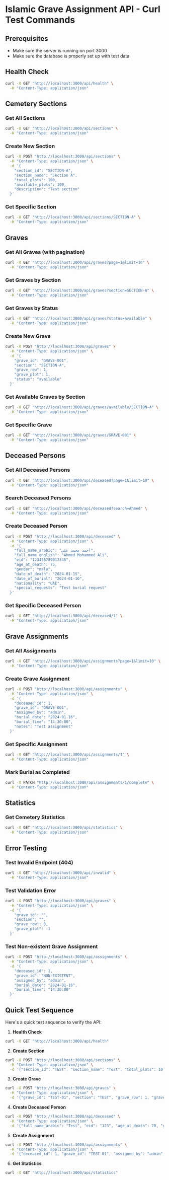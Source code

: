 # Islamic Grave Assignment API - Curl Test Commands

## Prerequisites
- Make sure the server is running on port 3000
- Make sure the database is properly set up with test data

## Health Check
```bash
curl -X GET "http://localhost:3000/api/health" \
  -H "Content-Type: application/json"
```

## Cemetery Sections

### Get All Sections
```bash
curl -X GET "http://localhost:3000/api/sections" \
  -H "Content-Type: application/json"
```

### Create New Section
```bash
curl -X POST "http://localhost:3000/api/sections" \
  -H "Content-Type: application/json" \
  -d '{
    "section_id": "SECTION-A",
    "section_name": "Section A",
    "total_plots": 100,
    "available_plots": 100,
    "description": "Test section"
  }'
```

### Get Specific Section
```bash
curl -X GET "http://localhost:3000/api/sections/SECTION-A" \
  -H "Content-Type: application/json"
```

## Graves

### Get All Graves (with pagination)
```bash
curl -X GET "http://localhost:3000/api/graves?page=1&limit=10" \
  -H "Content-Type: application/json"
```

### Get Graves by Section
```bash
curl -X GET "http://localhost:3000/api/graves?section=SECTION-A" \
  -H "Content-Type: application/json"
```

### Get Graves by Status
```bash
curl -X GET "http://localhost:3000/api/graves?status=available" \
  -H "Content-Type: application/json"
```

### Create New Grave
```bash
curl -X POST "http://localhost:3000/api/graves" \
  -H "Content-Type: application/json" \
  -d '{
    "grave_id": "GRAVE-001",
    "section": "SECTION-A",
    "grave_row": 1,
    "grave_plot": 1,
    "status": "available"
  }'
```

### Get Available Graves by Section
```bash
curl -X GET "http://localhost:3000/api/graves/available/SECTION-A" \
  -H "Content-Type: application/json"
```

### Get Specific Grave
```bash
curl -X GET "http://localhost:3000/api/graves/GRAVE-001" \
  -H "Content-Type: application/json"
```

## Deceased Persons

### Get All Deceased Persons
```bash
curl -X GET "http://localhost:3000/api/deceased?page=1&limit=10" \
  -H "Content-Type: application/json"
```

### Search Deceased Persons
```bash
curl -X GET "http://localhost:3000/api/deceased?search=Ahmed" \
  -H "Content-Type: application/json"
```

### Create Deceased Person
```bash
curl -X POST "http://localhost:3000/api/deceased" \
  -H "Content-Type: application/json" \
  -d '{
    "full_name_arabic": "أحمد محمد علي",
    "full_name_english": "Ahmed Mohammed Ali",
    "eid": "123456789012345",
    "age_at_death": 75,
    "gender": "male",
    "date_of_death": "2024-01-15",
    "date_of_burial": "2024-01-16",
    "nationality": "UAE",
    "special_requests": "Test burial request"
  }'
```

### Get Specific Deceased Person
```bash
curl -X GET "http://localhost:3000/api/deceased/1" \
  -H "Content-Type: application/json"
```

## Grave Assignments

### Get All Assignments
```bash
curl -X GET "http://localhost:3000/api/assignments?page=1&limit=10" \
  -H "Content-Type: application/json"
```

### Create Grave Assignment
```bash
curl -X POST "http://localhost:3000/api/assignments" \
  -H "Content-Type: application/json" \
  -d '{
    "deceased_id": 1,
    "grave_id": "GRAVE-001",
    "assigned_by": "admin",
    "burial_date": "2024-01-16",
    "burial_time": "14:30:00",
    "notes": "Test assignment"
  }'
```

### Get Specific Assignment
```bash
curl -X GET "http://localhost:3000/api/assignments/1" \
  -H "Content-Type: application/json"
```

### Mark Burial as Completed
```bash
curl -X PATCH "http://localhost:3000/api/assignments/1/complete" \
  -H "Content-Type: application/json"
```

## Statistics

### Get Cemetery Statistics
```bash
curl -X GET "http://localhost:3000/api/statistics" \
  -H "Content-Type: application/json"
```

## Error Testing

### Test Invalid Endpoint (404)
```bash
curl -X GET "http://localhost:3000/api/invalid" \
  -H "Content-Type: application/json"
```

### Test Validation Error
```bash
curl -X POST "http://localhost:3000/api/graves" \
  -H "Content-Type: application/json" \
  -d '{
    "grave_id": "",
    "section": "",
    "grave_row": 0,
    "grave_plot": -1
  }'
```

### Test Non-existent Grave Assignment
```bash
curl -X POST "http://localhost:3000/api/assignments" \
  -H "Content-Type: application/json" \
  -d '{
    "deceased_id": 1,
    "grave_id": "NON-EXISTENT",
    "assigned_by": "admin",
    "burial_date": "2024-01-16",
    "burial_time": "14:30:00"
  }'
```

## Quick Test Sequence

Here's a quick test sequence to verify the API:

1. **Health Check**
```bash
curl -X GET "http://localhost:3000/api/health"
```

2. **Create Section**
```bash
curl -X POST "http://localhost:3000/api/sections" \
  -H "Content-Type: application/json" \
  -d '{"section_id": "TEST", "section_name": "Test", "total_plots": 10, "available_plots": 10}'
```

3. **Create Grave**
```bash
curl -X POST "http://localhost:3000/api/graves" \
  -H "Content-Type: application/json" \
  -d '{"grave_id": "TEST-01", "section": "TEST", "grave_row": 1, "grave_plot": 1}'
```

4. **Create Deceased Person**
```bash
curl -X POST "http://localhost:3000/api/deceased" \
  -H "Content-Type: application/json" \
  -d '{"full_name_arabic": "Test", "eid": "123", "age_at_death": 70, "gender": "male", "date_of_death": "2024-01-15"}'
```

5. **Create Assignment**
```bash
curl -X POST "http://localhost:3000/api/assignments" \
  -H "Content-Type: application/json" \
  -d '{"deceased_id": 1, "grave_id": "TEST-01", "assigned_by": "admin", "burial_date": "2024-01-16", "burial_time": "14:30:00"}'
```

6. **Get Statistics**
```bash
curl -X GET "http://localhost:3000/api/statistics"
``` 